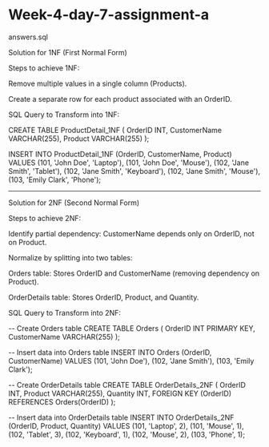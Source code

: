# Week-4-day-7-assignment-a
answers.sql

Solution for 1NF (First Normal Form)

Steps to achieve 1NF:

Remove multiple values in a single column (Products).

Create a separate row for each product associated with an OrderID.


SQL Query to Transform into 1NF:

CREATE TABLE ProductDetail_1NF (
    OrderID INT,
    CustomerName VARCHAR(255),
    Product VARCHAR(255)
);

INSERT INTO ProductDetail_1NF (OrderID, CustomerName, Product)
VALUES 
(101, 'John Doe', 'Laptop'),
(101, 'John Doe', 'Mouse'),
(102, 'Jane Smith', 'Tablet'),
(102, 'Jane Smith', 'Keyboard'),
(102, 'Jane Smith', 'Mouse'),
(103, 'Emily Clark', 'Phone');


---

Solution for 2NF (Second Normal Form)

Steps to achieve 2NF:

Identify partial dependency: CustomerName depends only on OrderID, not on Product.

Normalize by splitting into two tables:

Orders table: Stores OrderID and CustomerName (removing dependency on Product).

OrderDetails table: Stores OrderID, Product, and Quantity.



SQL Query to Transform into 2NF:

-- Create Orders table
CREATE TABLE Orders (
    OrderID INT PRIMARY KEY,
    CustomerName VARCHAR(255)
);

-- Insert data into Orders table
INSERT INTO Orders (OrderID, CustomerName)
VALUES 
(101, 'John Doe'),
(102, 'Jane Smith'),
(103, 'Emily Clark');

-- Create OrderDetails table
CREATE TABLE OrderDetails_2NF (
    OrderID INT,
    Product VARCHAR(255),
    Quantity INT,
    FOREIGN KEY (OrderID) REFERENCES Orders(OrderID)
);

-- Insert data into OrderDetails table
INSERT INTO OrderDetails_2NF (OrderID, Product, Quantity)
VALUES 
(101, 'Laptop', 2),
(101, 'Mouse', 1),
(102, 'Tablet', 3),
(102, 'Keyboard', 1),
(102, 'Mouse', 2),
(103, 'Phone', 1);

